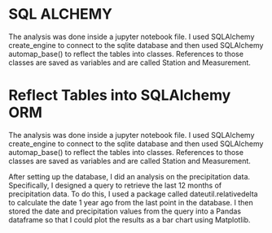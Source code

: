 # SQL ALCHEMY
The analysis was done inside a jupyter notebook file. I used SQLAlchemy create_engine to connect to the sqlite database and then used SQLAlchemy automap_base() to reflect the tables into classes. References to those classes are saved as variables and are called Station and Measurement.

# Reflect Tables into SQLAlchemy ORM
The analysis was done inside a jupyter notebook file. I used SQLAlchemy create_engine to connect to the sqlite database and then used SQLAlchemy automap_base() to reflect the tables into classes. References to those classes are saved as variables and are called Station and Measurement.

After setting up the database, I did an analysis on the precipitation data. Specifically, I designed a query to retrieve the last 12 months of precipitation data. To do this, I used a package called dateutil.relativedelta to calculate the date 1 year ago from the last point in the database. I then stored the date and precipitation values from the query into a Pandas dataframe so that I could plot the results as a bar chart using Matplotlib.
